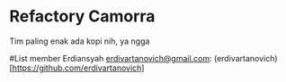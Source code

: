# Refactory Camorra
Tim paling enak ada kopi nih, ya ngga



#List member
Erdiansyah <erdivartanovich@gmail.com>: (erdivartanovich) [https://github.com/erdivartanovich]

